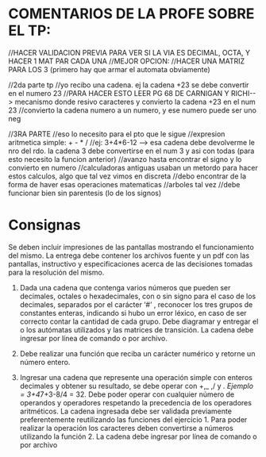 # COMENTARIOS DE LA PROFE SOBRE EL TP:
//HACER VALIDACION PREVIA PARA VER SI LA VIA ES DECIMAL, OCTA, Y HACER 1 MAT PAR CADA UNA
//MEJOR OPCION: 
//HACER UNA MATRIZ PARA LOS 3 (primero hay que armar el automata obviamente) 

//2da parte tp
//yo recibo una cadena. ej la cadena +23 se debe convertir en el numero 23
//PARA HACER ESTO LEER PG 68 DE CARNIGAN Y RICHI--> mecanismo donde resivo caracteres y convierto la cadena +23 en el num 23
//convierto la cadena numero a un numero, y ese numero puede ser uno neg

//3RA PARTE
//eso lo necesito para el pto que le sigue 
//expresion aritmetica simple: + - * /
//ej: 3+4*6-12 --> esa cadena debe devolverme le nro del rdo. la cadena 3 debe convertirse en el num 3 y asi con todas (para esto necesito la funcion anterior)
//avanzo hasta encontrar el signo y lo convierto en numero
//calculadoras antiguas usaban un metordo para hacer estos calculos, algo que tal vez vimos en discreta
//debo encontrar de la forma de haver esas operaciones matematicas
//arboles tal vez
//debe funcionar bien sin parentesis (lo de los signos)

# Consignas

Se deben incluir impresiones de las pantallas mostrando el funcionamiento del mismo.
La entrega debe contener los archivos fuente y un pdf con las pantallas, instructivo y especificaciones acerca de las decisiones tomadas para la resolución del mismo.

1) Dada una cadena que contenga varios números que pueden ser decimales, octales o hexadecimales, con o sin signo para el caso de los decimales, separados por el carácter ‘#’ , reconocer los tres grupos de constantes enteras, indicando si hubo un error léxico, en caso de ser correcto contar la cantidad de cada grupo.
Debe diagramar y entregar el o los autómatas utilizados y las matrices de transición.
La cadena debe ingresar por línea de comando o por archivo.

2) Debe realizar una función que reciba un carácter numérico y retorne un número entero.
   
3) Ingresar una cadena que represente una operación simple con enteros decimales y obtener su resultado, se debe operar con +,_ ,/ y *. Ejemplo = 3+4*7+3-8/4 = 32. Debe poder operar con cualquier número de operandos y operadores respetando la precedencia de los operadores aritméticos.
La cadena ingresada debe ser validada previamente preferentemente reutilizando las
funciones del ejercicio 1.
Para poder realizar la operación los caracteres deben convertirse a números utilizando la
función 2.
La cadena debe ingresar por línea de comando o por archivo
